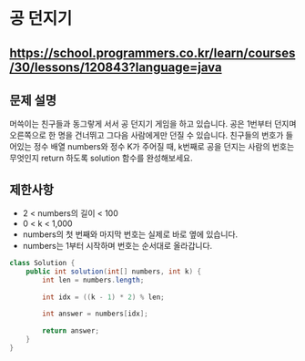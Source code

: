 # 공 던지기
https://school.programmers.co.kr/learn/courses/30/lessons/120843?language=java
---
## 문제 설명
머쓱이는 친구들과 동그랗게 서서 공 던지기 게임을 하고 있습니다. 공은 1번부터 던지며 오른쪽으로 한 명을 건너뛰고 그다음 사람에게만 던질 수 있습니다. 친구들의 번호가 들어있는 정수 배열 numbers와 정수 K가 주어질 때, k번째로 공을 던지는 사람의 번호는 무엇인지 return 하도록 solution 함수를 완성해보세요.

## 제한사항
+ 2 < numbers의 길이 < 100
+ 0 < k < 1,000
+ numbers의 첫 번째와 마지막 번호는 실제로 바로 옆에 있습니다.
+ numbers는 1부터 시작하며 번호는 순서대로 올라갑니다.
```java
class Solution {
    public int solution(int[] numbers, int k) {
        int len = numbers.length;
        
        int idx = ((k - 1) * 2) % len;
        
        int answer = numbers[idx];
        
        return answer;
    }
}
```
